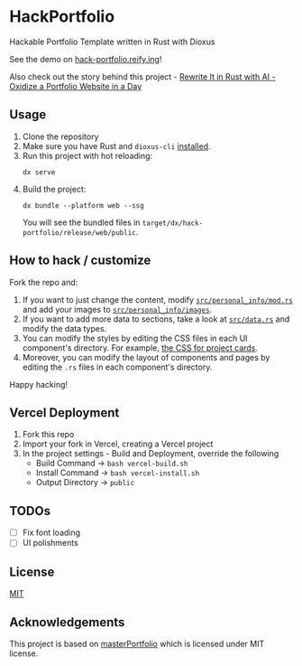 # HackPortfolio

Hackable Portfolio Template written in Rust with Dioxus

See the demo on [hack-portfolio.reify.ing](https://hack-portfolio.reify.ing)!

Also check out the story behind this project - [Rewrite It in Rust with AI - Oxidize a Portfolio Website in a Day](https://ideas.reify.ing/en/blog/rwiir-with-ai/)

## Usage

1. Clone the repository
2. Make sure you have Rust and
   `dioxus-cli` [installed](https://dioxuslabs.com/learn/0.6/getting_started/#install-the-dioxus-cli).
3. Run this project with hot reloading:
    ```shell
   dx serve
   ```
4. Build the project:
    ```shell
   dx bundle --platform web --ssg
   ```
   You will see the bundled files in `target/dx/hack-portfolio/release/web/public`.

## How to hack / customize

Fork the repo and:

1. If you want to just change the content, modify [`src/personal_info/mod.rs`](src/personal_info/mod.rs) and add your
   images to [`src/personal_info/images`](src/personal_info/images).
2. If you want to add more data to sections, take a look at [`src/data.rs`](src/data.rs) and modify the data types.
3. You can modify the styles by editing the CSS files in each UI component's directory. For
   example, [the CSS for project cards](src/components/github_repo_card/github_repo_card.css).
4. Moreover, you can modify the layout of components and pages by editing the `.rs` files in each component's directory.

Happy hacking!

## Vercel Deployment

1. Fork this repo
2. Import your fork in Vercel, creating a Vercel project
3. In the project settings - Build and Deployment, override the following
   * Build Command -> `bash vercel-build.sh`
   * Install Command -> `bash vercel-install.sh`
   * Output Directory -> `public`

## TODOs

* [ ] Fix font loading
* [ ] UI polishments

## License

[MIT](LICENSE)

## Acknowledgements

This project is based on [masterPortfolio](https://github.com/ashutosh1919/masterPortfolio) which is licensed under MIT
license.